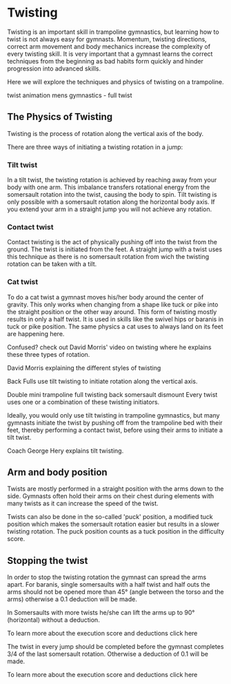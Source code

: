 # Twisting

Twisting is an important skill in trampoline gymnastics, but learning how to twist is not always easy for gymnasts. Momentum, twisting directions, correct arm movement and body mechanics increase the complexity of every twisting skill. It is very important that a gymnast learns the correct techniques from the beginning as bad habits form quickly and hinder progression into advanced skills.

Here we will explore the techniques and physics of twisting on a trampoline.

twist animation mens gymnastics - full twist 

## The Physics of Twisting

Twisting is the process of rotation along the vertical axis of the body.

There are three ways of initiating a twisting rotation in a jump:

### Tilt twist

In a tilt twist, the twisting rotation is achieved by reaching away from your body with one arm. This imbalance transfers rotational energy from the somersault rotation into the twist, causing the body to spin. Tilt twisting is only possible with a somersault rotation along the horizontal body axis. If you extend your arm in a straight jump you will not achieve any rotation.

### Contact twist

Contact twisting is the act of physically pushing off into the twist from the ground. The twist is initiated from the feet. A straight jump with a twist uses this technique as there is no somersault rotation from wich the twisting rotation can be taken with a tilt. 

### Cat twist
To do a cat twist a gymnast moves his/her body around the center of gravity. This only works when changing from a shape like tuck or pike into the straight position or the other way around. This form of twisting mostly results in only a half twist. It is used in skills like the swivel hips or baranis in tuck or pike position. The same physics a cat uses to always land on its feet are happening here.

Confused? check out David Morris' video on twisting where he explains these three types of rotation.

David Morris explaining  the different styles of twisting 


Back Fulls use tilt twisting to initiate rotation along the vertical axis.

Double mini trampoline full twisting back somersault dismount
Every twist uses one or a combination of these twisting initiators. 

Ideally, you would only use tilt twisting in trampoline gymnastics, but many gymnasts initiate the twist by pushing off from the trampoline bed with their feet, thereby performing a contact twist, before using their arms to initiate a tilt twist. 

 
Coach George Hery explains tilt twisting.

## Arm and body position
Twists are mostly performed in a straight position with the arms down to the side. Gymnasts often hold their arms on their chest during elements with many twists as it can increase the speed of the twist. 

Twists can also be done in the so-called 'puck' position, a modified tuck position which makes the somersault rotation easier but results in a slower twisting rotation. The puck position counts as a tuck position in the difficulty score.


## Stopping the twist
In order to stop the twisting rotation the gymnast can spread the arms apart. For baranis, single somersaults with a half twist and half outs the arms should not be opened more than 45° (angle between the torso and the arms) otherwise a 0.1 deduction will be made.

In Somersaults with more twists he/she can lift the arms up to 90° (horizontal) without a deduction.

To learn more about the execution score and deductions click here

The twist in every jump should be completed before the gymnast completes 3/4 of the last somersault rotation. Otherwise a deduction of 0.1 will be made.

To learn more about the execution score and deductions click here
